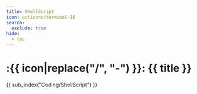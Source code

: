 ```yaml
---
title: ShellScript
icon: octicons/terminal-16
search:
  exclude: true
hide:
  - toc
---
```


# :{{ icon|replace("/", "-") }}: {{ title }}

{{ sub_index("Coding/ShellScript") }}
